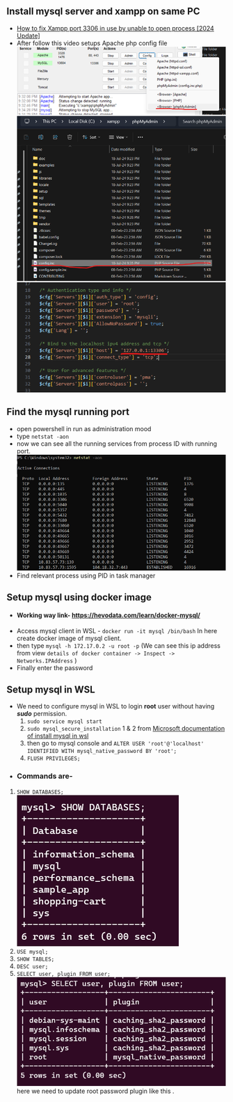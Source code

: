 ## Install mysql server and  xampp on same PC

- [How to fix Xampp port 3306 in use by unable to open process [2024 Update]](https://www.youtube.com/watch?v=G-v3ofbPpMM)
- After follow this video setups Apache php config file
	![](assets/Pasted%20image%2020240718214924.png)
	![](assets/Pasted%20image%2020240718215114.png)
	![](assets/Pasted%20image%2020240718215210.png)

## Find the mysql running port

- open powershell in run as administration mood
- type `netstat -aon`
- now we can see all the running services from process ID with running port.
	![](assets/Pasted%20image%2020240718211351.png)
- Find relevant process using PID in task manager

## Setup mysql using docker image

- #### Working way link- https://hevodata.com/learn/docker-mysql/
- Access mysql client in WSL - `docker run -it mysql /bin/bash` In here create docker image of mysql client.
- then type `mysql -h 172.17.0.2 -u root -p`  (We can see this ip address from view `details of docker container -> Inspect -> Networks.IPAddress` )
- Finally enter the password

## Setup mysql in WSL

- We need to configure mysql in WSL to login **root** user without having ***sudo*** permission.
	1.  `sudo service mysql start`
	2. `sudo mysql_secure_installation` 1 & 2 from [Microsoft documentation of install mysql in wsl](https://learn.microsoft.com/en-us/windows/wsl/tutorials/wsl-database)
	3. then go to mysql console and `ALTER USER 'root'@'localhost' IDENTIFIED WITH mysql_native_password BY 'root';`
	4. `FLUSH PRIVILEGES;`
- ### Commands are-
1. `SHOW DATABASES;`
![](assets/Pasted%20image%2020240212140749.png)
2. `USE mysql;`
3. `SHOW TABLES;`
4. `DESC user;`
5. `SELECT user, plugin FROM user;`
	![](assets/Pasted%20image%2020240212140945.png)
	here we need to update root password plugin like this .

